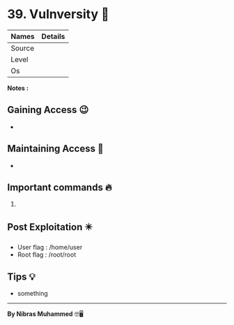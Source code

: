 # 39. Vulnversity 🧭
Names | Details
--------|-----
Source | 
Level | 
Os | 

**Notes :**




## Gaining Access 😉
- 



## Maintaining Access 🥷
- 


## Important commands 🔥
1. 

## Post Exploitation ✴️
- User flag : /home/user
- Root flag : /root/root
## Tips 💡
- something


--------------------------------
**By Nibras Muhammed** 🤓🖥️
